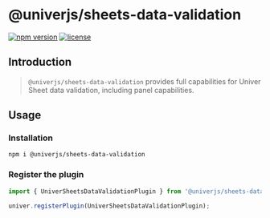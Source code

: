 # @univerjs/sheets-data-validation

[![npm version](https://img.shields.io/npm/v/@univerjs/sheets-data-validation)](https://npmjs.org/packages/@univerjs/sheets-data-validation)
[![license](https://img.shields.io/npm/l/@univerjs/sheets-data-validation)](https://img.shields.io/npm/l/@univerjs/sheets-data-validation)


## Introduction

> `@univerjs/sheets-data-validation` provides full capabilities for Univer Sheet data validation, including panel capabilities.

## Usage

### Installation

```shell
npm i @univerjs/sheets-data-validation
```

### Register the plugin

```typescript
import { UniverSheetsDataValidationPlugin } from '@univerjs/sheets-data-validation';

univer.registerPlugin(UniverSheetsDataValidationPlugin);
```